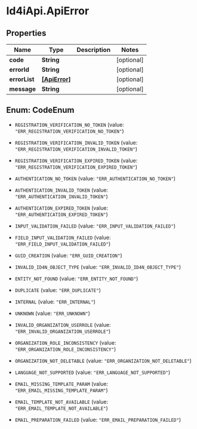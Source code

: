 # Id4iApi.ApiError

## Properties
Name | Type | Description | Notes
------------ | ------------- | ------------- | -------------
**code** | **String** |  | [optional] 
**errorId** | **String** |  | [optional] 
**errorList** | [**[ApiError]**](ApiError.md) |  | [optional] 
**message** | **String** |  | [optional] 


<a name="CodeEnum"></a>
## Enum: CodeEnum


* `REGISTRATION_VERIFICATION_NO_TOKEN` (value: `"ERR_REGISTRATION_VERIFICATION_NO_TOKEN"`)

* `REGISTRATION_VERIFICATION_INVALID_TOKEN` (value: `"ERR_REGISTRATION_VERIFICATION_INVALID_TOKEN"`)

* `REGISTRATION_VERIFICATION_EXPIRED_TOKEN` (value: `"ERR_REGISTRATION_VERIFICATION_EXPIRED_TOKEN"`)

* `AUTHENTICATION_NO_TOKEN` (value: `"ERR_AUTHENTICATION_NO_TOKEN"`)

* `AUTHENTICATION_INVALID_TOKEN` (value: `"ERR_AUTHENTICATION_INVALID_TOKEN"`)

* `AUTHENTICATION_EXPIRED_TOKEN` (value: `"ERR_AUTHENTICATION_EXPIRED_TOKEN"`)

* `INPUT_VALIDATION_FAILED` (value: `"ERR_INPUT_VALIDATION_FAILED"`)

* `FIELD_INPUT_VALIDATION_FAILED` (value: `"ERR_FIELD_INPUT_VALIDATION_FAILED"`)

* `GUID_CREATION` (value: `"ERR_GUID_CREATION"`)

* `INVALID_ID4N_OBJECT_TYPE` (value: `"ERR_INVALID_ID4N_OBJECT_TYPE"`)

* `ENTITY_NOT_FOUND` (value: `"ERR_ENTITY_NOT_FOUND"`)

* `DUPLICATE` (value: `"ERR_DUPLICATE"`)

* `INTERNAL` (value: `"ERR_INTERNAL"`)

* `UNKNOWN` (value: `"ERR_UNKNOWN"`)

* `INVALID_ORGANIZATION_USERROLE` (value: `"ERR_INVALID_ORGANIZATION_USERROLE"`)

* `ORGANIZATION_ROLE_INCONSISTENCY` (value: `"ERR_ORGANIZATION_ROLE_INCONSISTENCY"`)

* `ORGANIZATION_NOT_DELETABLE` (value: `"ERR_ORGANIZATION_NOT_DELETABLE"`)

* `LANGUAGE_NOT_SUPPORTED` (value: `"ERR_LANGUAGE_NOT_SUPPORTED"`)

* `EMAIL_MISSING_TEMPLATE_PARAM` (value: `"ERR_EMAIL_MISSING_TEMPLATE_PARAM"`)

* `EMAIL_TEMPLATE_NOT_AVAILABLE` (value: `"ERR_EMAIL_TEMPLATE_NOT_AVAILABLE"`)

* `EMAIL_PREPARATION_FAILED` (value: `"ERR_EMAIL_PREPARATION_FAILED"`)




